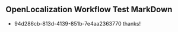 ## OpenLocalization Workflow Test MarkDown
* 94d286cb-813d-4139-851b-7e4aa2363770 thanks!

<!--HONumber=Aug16_HO4-->


